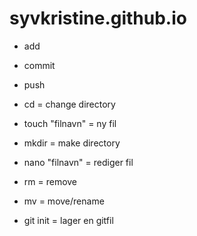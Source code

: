 # syvkristine.github.io

- add
- commit
- push


- cd = change directory
- touch "filnavn" = ny fil 
- mkdir = make directory
- nano "filnavn" = rediger fil 
- rm = remove
- mv = move/rename
- git init = lager en gitfil

